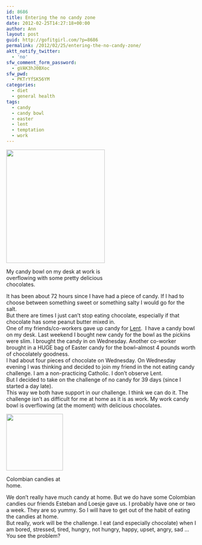 ```yaml
---
id: 8686
title: Entering the no candy zone
date: 2012-02-25T14:27:18+00:00
author: Ann
layout: post
guid: http://gofitgirl.com/?p=8686
permalink: /2012/02/25/entering-the-no-candy-zone/
aktt_notify_twitter:
  - 'no'
sfw_comment_form_password:
  - gVAK3hJ0BXoc
sfw_pwd:
  - PKTrYfSK56YM
categories:
  - diet
  - general health
tags:
  - candy
  - candy bowl
  - easter
  - lent
  - temptation
  - work
---
```

<div id="attachment_8689" style="width: 271px" class="wp-caption alignleft">
  <a href="http://gofitgirl.com/blog/wp-content/uploads/2012/02/no-candy.jpg"><img class="size-medium wp-image-8689" title="no candy" src="http://gofitgirl.com/blog/wp-content/uploads/2012/02/no-candy-261x300.jpg" alt="" width="261" height="300" /></a>
  
  <p class="wp-caption-text">
    My candy bowl on my desk at work is overflowing with some pretty delicious chocolates.
  </p>
</div>

  
It has been about 72 hours since I have had a piece of candy. If I had to choose between something sweet or something salty I would go for the salt.  
But there are times I just can&#8217;t stop eating chocolate, especially if that chocolate has some peanut butter mixed in.  
One of my friends/co-workers gave up candy for [Lent](http://en.wikipedia.org/wiki/Lent).  I have a candy bowl on my desk. Last weekend I bought new candy for the bowl as the pickins were slim. I brought the candy in on Wednesday. Another co-worker brought in a HUGE bag of Easter candy for the bowl&#8211;almost 4 pounds worth of chocolately goodness.  
I had about four pieces of chocolate on Wednesday. On Wednesday evening I was thinking and decided to join my friend in the not eating candy challenge. I am a non-practicing Catholic. I don&#8217;t observe Lent.  
But I decided to take on the challenge of no candy for 39 days (since I started a day late).  
This way we both have support in our challenge. I think we can do it. The challenge isn&#8217;t as difficult for me at home as it is as work. My work candy bowl is overflowing (at the moment) with delicious chocolates.  


<div id="attachment_8691" style="width: 160px" class="wp-caption alignright">
  <a href="http://gofitgirl.com/blog/wp-content/uploads/2012/02/colombian-candy.jpg"><img class="size-thumbnail wp-image-8691" title="colombian candy" src="http://gofitgirl.com/blog/wp-content/uploads/2012/02/colombian-candy-150x150.jpg" alt="" width="150" height="150" /></a>
  
  <p class="wp-caption-text">
    Colombian candies at home.
  </p>
</div>

  
We don&#8217;t really have much candy at home. But we do have some Colombian candies our friends Esteban and Loesje gave us. I probably have one or two a week. They are so yummy. So I will have to get out of the habit of eating the candies at home.  
But really, work will be the challenge. I eat (and especially chocolate) when I am bored, stressed, tired, hungry, not hungry, happy, upset, angry, sad &#8230; You see the problem?  
&nbsp;